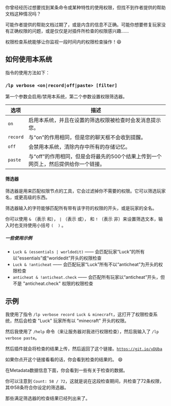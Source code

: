 你曾经经历过想要找到某条命令或某种特性的使用权限，但找不到作者提供的帮助文档这种情况吗？

可能作者提供的帮助文档过期了，或是内含的信息不正确。可能你想要修复玩家没有正确权限的问题，或是仅仅是对插件所检查的权限感兴趣……

权限检查系统能够让你监视一段时间内的权限检查操作！😄 

## 如何使用本系统
指令的使用方法如下：

### `/lp verbose <on|record|off|paste> [filter]`
第一个参数会启用/禁用本系统，第二个参数设置权限筛选器。

| 选项   | 描述 |
|----------|-------------|
| `on`     | 启用本系统，并且在设置的筛选权限被检查时会发消息提示您。|
| `record` | 与“on”的作用相同，但是您的聊天框不会收到提醒。 |
| `off`    | 会禁用本系统，清除内存中所有的存储记忆。|
| `paste`  | 与“off”的作用相同，但是会将最先的500个结果上传到一个网页上，然后提供给你一个链接。 |

#### 筛选器
筛选器是用来匹配权限节点的工具，它会过滤掉你不需要的权限。它可以筛选玩家名，或更高级的东西。

筛选器输入的字符能够匹配所有带有该字符的权限的开头，或是玩家的全名。

你可以使用 `&` （表示 和）， `|` （表示 或）， 和 `!` （表示 非）来设置筛选文本，输入时也支持使用小括号 `(  )` 。

##### 一些使用示例
* `Luck & (essentials | worldedit)` —— 会匹配玩家“Luck”的所有以“essentials”或“worldedit”开头的权限检查
* `Luck & !anticheat` —— 会匹配玩家“Luck”所有不以“anticheat”为开头的权限检查
* `anticheat & !anticheat.check` —— 会匹配所有玩家以“anticheat”开头，但不是 "anticheat.check" 权限的权限检查

## 示例
我使用了指令 `/lp verbose record Luck & minecraft`，这打开了权限检查系统，然后会检查 "Luck" 玩家所有以 "minecraft" 开头的权限。

然后我使用了 `/help` 命令（来让服务器对我进行权限检查），然后我输入了 `/lp verbose paste`。

然后插件就会将检查的结果上传，然后返回了这个链接。[`https://git.io/vDUba`](https://git.io/vDUba)

如果你点开这个链接看看的话，你会看到检查的结果的。 😄 

在Metadata数据信息下面，你会看到一些有关于检查的数据。

你可以注意到 `Count: 58 / 72`，这就是说在这段检查期间，共检查了72条权限，其中58条符合你设定的筛选器。

那些满足筛选器的检查结果已经列出来了。


